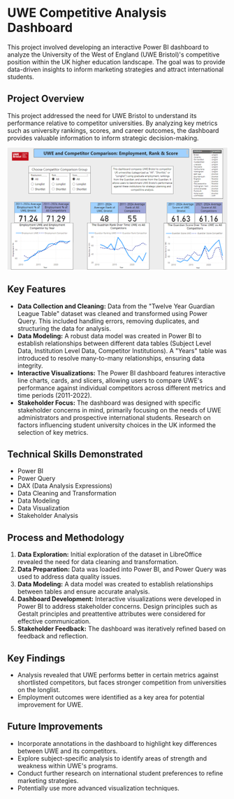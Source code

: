 # UWE Competitive Analysis Dashboard

This project involved developing an interactive Power BI dashboard to analyze the University of the West of England (UWE Bristol)'s competitive position within the UK higher education landscape. The goal was to provide data-driven insights to inform marketing strategies and attract international students.

## Project Overview

This project addressed the need for UWE Bristol to understand its performance relative to competitor universities. By analyzing key metrics such as university rankings, scores, and career outcomes, the dashboard provides valuable information to inform strategic decision-making.

![](https://github.com/Takosaga/fall_24/blob/main/bi_and_data_viz/dashboard.png)
## Key Features

*   **Data Collection and Cleaning:** Data from the "Twelve Year Guardian League Table" dataset was cleaned and transformed using Power Query. This included handling errors, removing duplicates, and structuring the data for analysis.
*   **Data Modeling:** A robust data model was created in Power BI to establish relationships between different data tables (Subject Level Data, Institution Level Data, Competitor Institutions). A "Years" table was introduced to resolve many-to-many relationships, ensuring data integrity.
*   **Interactive Visualizations:** The Power BI dashboard features interactive line charts, cards, and slicers, allowing users to compare UWE's performance against individual competitors across different metrics and time periods (2011-2022).
*   **Stakeholder Focus:** The dashboard was designed with specific stakeholder concerns in mind, primarily focusing on the needs of UWE administrators and prospective international students. Research on factors influencing student university choices in the UK informed the selection of key metrics.

## Technical Skills Demonstrated

*   Power BI
*   Power Query
*   DAX (Data Analysis Expressions)
*   Data Cleaning and Transformation
*   Data Modeling
*   Data Visualization
*   Stakeholder Analysis

## Process and Methodology

1.  **Data Exploration:** Initial exploration of the dataset in LibreOffice revealed the need for data cleaning and transformation.
2.  **Data Preparation:** Data was loaded into Power BI, and Power Query was used to address data quality issues.
3.  **Data Modeling:** A data model was created to establish relationships between tables and ensure accurate analysis.
4.  **Dashboard Development:** Interactive visualizations were developed in Power BI to address stakeholder concerns. Design principles such as Gestalt principles and preattentive attributes were considered for effective communication.
5.  **Stakeholder Feedback:** The dashboard was iteratively refined based on feedback and reflection.

## Key Findings

*   Analysis revealed that UWE performs better in certain metrics against shortlisted competitors, but faces stronger competition from universities on the longlist.
*   Employment outcomes were identified as a key area for potential improvement for UWE.

## Future Improvements

*   Incorporate annotations in the dashboard to highlight key differences between UWE and its competitors.
*   Explore subject-specific analysis to identify areas of strength and weakness within UWE's programs.
*   Conduct further research on international student preferences to refine marketing strategies.
*   Potentially use more advanced visualization techniques.
